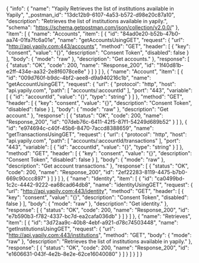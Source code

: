 {
  "info": {
    "name": "Yapily Retrieves the list of institutions available in Yapily",
    "_postman_id": "13dc12b9-6107-4a53-b572-d98e20c87a10",
    "description": "Retrieves the list of institutions available in yapily.",
    "schema": "https://schema.getpostman.com/json/collection/v2.0.0/"
  },
  "item": [
    {
      "name": "Accounts",
      "item": [
        {
          "id": "84ad0e20-b52b-47b0-aa74-01fa7fc6a01e",
          "name": "getAccountsUsingGET",
          "request": {
            "url": "http://api.yapily.com:443/accounts",
            "method": "GET",
            "header": [
              {
                "key": "consent",
                "value": "{}",
                "description": "Consent Token",
                "disabled": false
              }
            ],
            "body": {
              "mode": "raw"
            },
            "description": "Get accounts."
          },
          "response": [
            {
              "status": "OK",
              "code": 200,
              "name": "Response_200",
              "id": "1f40d81b-e2ff-434e-aa32-2e8f6078ce8e"
            }
          ]
        }
      ]
    },
    {
      "name": "Account",
      "item": [
        {
          "id": "009d760f-b9dc-4bf2-aee8-d9a940216c1b",
          "name": "getAccountUsingGET",
          "request": {
            "url": {
              "protocol": "http",
              "host": "api.yapily.com",
              "path": [
                "accounts/:accountId"
              ],
              "port": "443",
              "variable": [
                {
                  "id": "accountId",
                  "value": "{}",
                  "type": "string"
                }
              ]
            },
            "method": "GET",
            "header": [
              {
                "key": "consent",
                "value": "{}",
                "description": "Consent Token",
                "disabled": false
              }
            ],
            "body": {
              "mode": "raw"
            },
            "description": "Get account."
          },
          "response": [
            {
              "status": "OK",
              "code": 200,
              "name": "Response_200",
              "id": "07deb76c-6411-42f5-87f1-54249d689b52"
            }
          ]
        },
        {
          "id": "e974694c-c40f-45b6-8470-7accd8388659",
          "name": "getTransactionsUsingGET",
          "request": {
            "url": {
              "protocol": "http",
              "host": "api.yapily.com",
              "path": [
                "accounts/:accountId/transactions"
              ],
              "port": "443",
              "variable": [
                {
                  "id": "accountId",
                  "value": "{}",
                  "type": "string"
                }
              ]
            },
            "method": "GET",
            "header": [
              {
                "key": "consent",
                "value": "{}",
                "description": "Consent Token",
                "disabled": false
              }
            ],
            "body": {
              "mode": "raw"
            },
            "description": "Get account transactions."
          },
          "response": [
            {
              "status": "OK",
              "code": 200,
              "name": "Response_200",
              "id": "2ef22283-8119-4475-b7b0-669c90ccc897"
            }
          ]
        }
      ]
    },
    {
      "name": "Identity",
      "item": [
        {
          "id": "ca0499bd-1c2c-4442-9222-ea68cad64db8",
          "name": "identityUsingGET",
          "request": {
            "url": "http://api.yapily.com:443/identity",
            "method": "GET",
            "header": [
              {
                "key": "consent",
                "value": "{}",
                "description": "Consent Token",
                "disabled": false
              }
            ],
            "body": {
              "mode": "raw"
            },
            "description": "Get identity."
          },
          "response": [
            {
              "status": "OK",
              "code": 200,
              "name": "Response_200",
              "id": "e7b590b3-f782-4337-bc7d-ea2cafa036db"
            }
          ]
        }
      ]
    },
    {
      "name": "Retrieves",
      "item": [
        {
          "id": "3d72aa9c-40b8-4ebf-a921-d78c74503448",
          "name": "getInstitutionsUsingGET",
          "request": {
            "url": "http://api.yapily.com:443/institutions",
            "method": "GET",
            "body": {
              "mode": "raw"
            },
            "description": "Retrieves the list of institutions available in yapily."
          },
          "response": [
            {
              "status": "OK",
              "code": 200,
              "name": "Response_200",
              "id": "e1606631-043f-4e2b-8e2e-62ce16040080"
            }
          ]
        }
      ]
    }
  ]
}